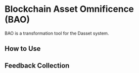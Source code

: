 # Blockchain Asset Omnificence (BAO)

BAO is a transformation tool for the Dasset system.

## How to Use

## Feedback Collection

 
